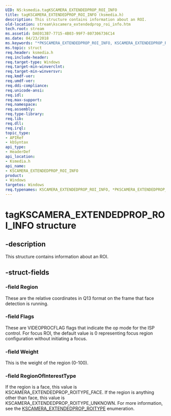 ```yaml
---
UID: NS:ksmedia.tagKSCAMERA_EXTENDEDPROP_ROI_INFO
title: tagKSCAMERA_EXTENDEDPROP_ROI_INFO (ksmedia.h)
description: This structure contains information about an ROI.
old-location: stream\kscamera_extendedprop_roi_info.htm
tech.root: stream
ms.assetid: DAE013B7-7715-4B03-99F7-807306736C14
ms.date: 04/23/2018
ms.keywords: "*PKSCAMERA_EXTENDEDPROP_ROI_INFO, KSCAMERA_EXTENDEDPROP_ROI_INFO, KSCAMERA_EXTENDEDPROP_ROI_INFO structure [Streaming Media Devices], PKSCAMERA_EXTENDEDPROP_ROI_INFO, PKSCAMERA_EXTENDEDPROP_ROI_INFO structure pointer [Streaming Media Devices], ksmedia/KSCAMERA_EXTENDEDPROP_ROI_INFO, ksmedia/PKSCAMERA_EXTENDEDPROP_ROI_INFO, stream.kscamera_extendedprop_roi_info, tagKSCAMERA_EXTENDEDPROP_ROI_INFO"
ms.topic: struct
req.header: ksmedia.h
req.include-header: 
req.target-type: Windows
req.target-min-winverclnt: 
req.target-min-winversvr: 
req.kmdf-ver: 
req.umdf-ver: 
req.ddi-compliance: 
req.unicode-ansi: 
req.idl: 
req.max-support: 
req.namespace: 
req.assembly: 
req.type-library: 
req.lib: 
req.dll: 
req.irql: 
topic_type:
- APIRef
- kbSyntax
api_type:
- HeaderDef
api_location:
- Ksmedia.h
api_name:
- KSCAMERA_EXTENDEDPROP_ROI_INFO
product:
- Windows
targetos: Windows
req.typenames: KSCAMERA_EXTENDEDPROP_ROI_INFO, *PKSCAMERA_EXTENDEDPROP_ROI_INFO
---
```


# tagKSCAMERA_EXTENDEDPROP_ROI_INFO structure


## -description


This structure contains information about an ROI.


## -struct-fields




### -field Region

These are the relative coordinates in Q13 format on the frame that face detection is running.


### -field Flags

These are VIDEOPROCFLAG flags that indicate the op mode for the ISP control. For focus ROI, the default value is 0 representing focus region configuration without initiating a focus.


### -field Weight

This is the weight of the region (0-100).


### -field RegionOfInterestType

If the region is a face, this value is KSCAMERA_EXTENDEDPROP_ROITYPE_FACE. If the region is anything other than face, this value is KSCAMERA_EXTENDEDPROP_ROITYPE_UNKNOWN. For more information, see the <a href="https://docs.microsoft.com/windows-hardware/drivers/ddi/content/ksmedia/ne-ksmedia-kscamera_extendedprop_roitype">KSCAMERA_EXTENDEDPROP_ROITYPE</a> enumeration.

